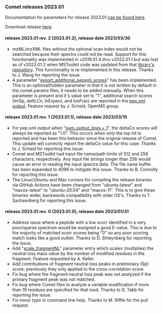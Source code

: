 ### Comet releases 2023.01

Documentation for parameters for release 2023.01 [can be found here](/Comet/parameters/parameters_202301/).

Download release [here](https://github.com/UWPR/Comet/releases).

#### release 2023.01 rev. 2 (2023.01.2), release date 2023/03/30
- mzML/mzXML files without the optional scan index would not be searched because their spectra could not be read. Support for this functionality was implemented in v2019.01.4 thru v2022.01.1 but was lost as of v2022.01.2 when MSToolkit code was updated from that [library's repository](https://github.com/mhoopmann/mstoolkit). This functionality is re-implemented in this release. Thanks to J. Wang for reporting the issue.
- A parameter "[export_additional_pepxml_scores](https://uwpr.github.io/Comet/parameters/parameters_202301/export_additional_pepxml_scores.html)" has been implemented. This is an optional/hidden parameter in that it is not written by default in the comet.params files; it needs to be added manually. When this parameter is present and it's value set to "1", additional search scores (lnrSp, deltLCn, lnExpect, and IonFrac) are reported in the [pep.xml output](https://uwpr.github.io/Comet/parameters/parameters_202301/output_pepxmlfile.html). Feature request by J. Scheid, OpenMS group.

#### release 2023.01 rev. 1 (2023.01.1), release date 2023/03/15
- For pep.xml output when "[num_output_lines = 1](https://uwpr.github.io/Comet/parameters/parameters_202301/num_output_lines.html)", the deltaCn scores will always be reported as "1.0". This occurs when only the top hit is reported and has been this behavior since the original release of Comet. This update will correctly report the deltaCn value for this case. Thanks to J. Scheid for reporting this issue.
- Comet and MSToolkit had input file name/path limits of 512 and 256 characters, respectively. Any input file strings longer than 256 would cause an error in reading the input spectra data. The file name buffer has been expanded to 4096 to mitigate this issue. Thanks to B. Connolly for reporting this issue.
- The Linux/Ubuntu and Mac runners for compiling the release binaries via GitHub Actions have been changed from "ubuntu-latest" and "macos-latest" to "ubuntu-20.04" and "macos-11". This is to give these binaries wider, backwards compatibility with older OS's. Thanks to T. Sachsenberg for reporting this issue.

#### release 2023.01 rev. 0 (2023.01.0), release date 2023/01/31

- Address issue where a peptide with a low xcorr identified in a very poor/sparse spectrum would be assigned a good E-value. This is due to the majority of matched xcorr scores being "0" so any poor scoring match looks like a good outlier. Thanks to D. Shteynberg for reporting the issue.
- Add "[scale_fragmentNL](/Comet/parameters/parameters_202301/scale_fragmentNL.html)" parameter entry which scales (multiplies) the neutral loss mass value by the number of modified residues in the fragment. Feature requested by A. Keller.
- Add contributions of fragment neutral loss peaks in preliminary (Sp) score; previously they only applied to the cross-correlation score.
- Fix bug where the fragment neutral loss peak was not analyzed if the primary fragment peak was not matched.
- Fix bug where Comet files to analyze a variable modification if more than 19 residues are specified for that mod. Thanks to D. Tabb for reporting the issue.
- Fix minor typo in command line help. Thanks to M. Riffle for the pull request.
